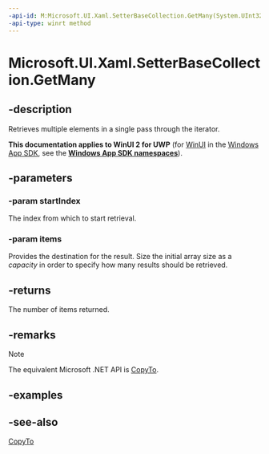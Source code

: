 ```yaml
---
-api-id: M:Microsoft.UI.Xaml.SetterBaseCollection.GetMany(System.UInt32,Microsoft.UI.Xaml.SetterBase[])
-api-type: winrt method
---
```


<!-- Method syntax
public uint GetMany(System.UInt32 startIndex, Windows.UI.Xaml.SetterBase[] items)
-->

# Microsoft.UI.Xaml.SetterBaseCollection.GetMany

## -description
Retrieves multiple elements in a single pass through the iterator.

**This documentation applies to WinUI 2 for UWP** (for [WinUI](/windows/apps/winui/winui3/) in the [Windows App SDK](/windows/apps/windows-app-sdk/), see the **[Windows App SDK namespaces](/windows/windows-app-sdk/api/winrt/)**).

## -parameters
### -param startIndex
The index from which to start retrieval.

### -param items
Provides the destination for the result. Size the initial array size as a *capacity* in order to specify how many results should be retrieved.

## -returns
The number of items returned.

## -remarks
> [!NOTE]
> The equivalent Microsoft .NET  API is [CopyTo](setterbasecollection_copyto.md).

## -examples

## -see-also
[CopyTo](setterbasecollection_copyto.md)
